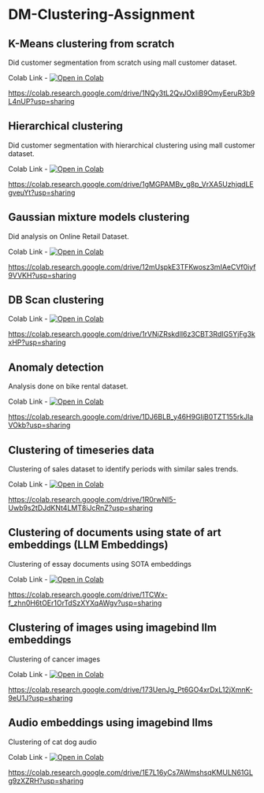 # DM-Clustering-Assignment

## K-Means clustering from scratch
Did customer segmentation from scratch using mall customer dataset. 

Colab Link - [![Open in Colab](https://colab.research.google.com/assets/colab-badge.svg)](https://colab.research.google.com/drive/1NQy3tL2QvJOxIiB9OmyEeruR3b9L4nUP?usp=sharing)

https://colab.research.google.com/drive/1NQy3tL2QvJOxIiB9OmyEeruR3b9L4nUP?usp=sharing

## Hierarchical clustering
Did customer segmentation with hierarchical clustering using mall customer dataset. 

Colab Link - [![Open in Colab](https://colab.research.google.com/assets/colab-badge.svg)](https://colab.research.google.com/drive/1gMGPAMBv_g8p_VrXA5UzhjqdLEgveuYt?usp=sharing)

https://colab.research.google.com/drive/1gMGPAMBv_g8p_VrXA5UzhjqdLEgveuYt?usp=sharing

## Gaussian mixture models clustering
Did analysis on Online Retail Dataset. 

Colab Link - [![Open in Colab](https://colab.research.google.com/assets/colab-badge.svg)](https://colab.research.google.com/drive/12mUspkE3TFKwosz3mIAeCVf0iyf9VVKH?usp=sharing)

https://colab.research.google.com/drive/12mUspkE3TFKwosz3mIAeCVf0iyf9VVKH?usp=sharing

## DB Scan clustering
Colab Link - [![Open in Colab](https://colab.research.google.com/assets/colab-badge.svg)](https://colab.research.google.com/drive/1rVNjZRskdII6z3CBT3RdIG5YjFg3kxHP?usp=sharing)

https://colab.research.google.com/drive/1rVNjZRskdII6z3CBT3RdIG5YjFg3kxHP?usp=sharing

## Anomaly detection
Analysis done on bike rental dataset. 

Colab Link - [![Open in Colab](https://colab.research.google.com/assets/colab-badge.svg)](https://colab.research.google.com/drive/1DJ6BLB_y46H9GIjB0TZT155rkJlaVOkb?usp=sharing)

https://colab.research.google.com/drive/1DJ6BLB_y46H9GIjB0TZT155rkJlaVOkb?usp=sharing

## Clustering of timeseries data
Clustering of sales dataset to identify periods with similar sales trends.

Colab Link - [![Open in Colab](https://colab.research.google.com/assets/colab-badge.svg)](https://colab.research.google.com/drive/1R0rwNI5-Uwb9s2tDJdKNt4LMT8iJcRnZ?usp=sharing)

https://colab.research.google.com/drive/1R0rwNI5-Uwb9s2tDJdKNt4LMT8iJcRnZ?usp=sharing

## Clustering of documents using state of art embeddings (LLM Embeddings)
Clustering of essay documents using SOTA embeddings

Colab Link - [![Open in Colab](https://colab.research.google.com/assets/colab-badge.svg)](https://colab.research.google.com/drive/1TCWx-f_zhn0H6tOEr1OrTdSzXYXqAWgv?usp=sharing)

https://colab.research.google.com/drive/1TCWx-f_zhn0H6tOEr1OrTdSzXYXqAWgv?usp=sharing

## Clustering of images using imagebind llm embeddings 
Clustering of cancer images

Colab Link - [![Open in Colab](https://colab.research.google.com/assets/colab-badge.svg)](https://colab.research.google.com/drive/173UenJg_Pt6GO4xrDxL12jXmnK-9eU1J?usp=sharing)

https://colab.research.google.com/drive/173UenJg_Pt6GO4xrDxL12jXmnK-9eU1J?usp=sharing

## Audio embeddings using imagebind llms
Clustering of cat dog audio 

Colab Link - [![Open in Colab](https://colab.research.google.com/assets/colab-badge.svg)](https://colab.research.google.com/drive/1E7L16yCs7AWmshsqKMULN61GLg9zXZRH?usp=sharing)

https://colab.research.google.com/drive/1E7L16yCs7AWmshsqKMULN61GLg9zXZRH?usp=sharing
